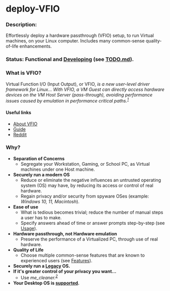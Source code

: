 # deploy-VFIO
### Description:
Effortlessly deploy a hardware passthrough (VFIO) setup, to run Virtual machines, on your Linux computer. Includes many common-sense quality-of-life enhancements.

### Status: Functional and [Developing](https://github.com/portellam/deploy-vfio/tree/develop) (see [TODO.md](https://github.com/portellam/deploy-vfio/tree/develop/TODO.md)).

### What is VFIO?
Virtual Function I/O (Input Output), or VFIO, *is a new user-level driver framework for Linux...  With VFIO, a VM Guest can directly access hardware devices on the VM Host Server (pass-through), avoiding performance issues caused by emulation in performance critical paths.<sup>[1](https://github.com/portellam/deploy-vfio/tree/develop/#1)</sup>*

#### Useful links
* [About VFIO](https://www.kernel.org/doc/html/latest/driver-api/vfio.html)
* [Guide](https://wiki.archlinux.org/title/PCI_passthrough_via_OVMF)
* [Reddit](https://old.reddit.com/r/VFIO)

### Why?
* **Separation of Concerns**
    - Segregate your Workstation, Gaming, or School PC, as Virtual machines under one Host machine.
* **Securely run a modern OS**
    - Reduce or eliminate the negative influences an untrusted operating system (OS) may have, by reducing its access or control of real hardware.
    - Regain privacy and/or security from spyware OSes (example: *Windows 10, 11, Macintosh*).
* **Ease of use**
    - What is tedious becomes trivial; reduce the number of manual steps a user has to make.
    - Specify answers ahead of time or answer prompts step-by-step (see [Usage](https://github.com/portellam/deploy-vfio/tree/develop/#Usage)).
* **Hardware passthrough, not Hardware emulation**
    - Preserve the performance of a Virtualized PC, through use of real hardware.
* **Quality of Life**
    - Choose multiple common-sense features that are known to experienced users (see [Features](https://github.com/portellam/deploy-vfio/tree/develop/#Features)).
* **Securely run a [Legacy](https://github.com/portellam/deploy-vfio/tree/develop/#Legacy) OS.**
* **If it's greater control of your privacy you want...**
    - Use *me_cleaner.<sup>[2](https://github.com/portellam/deploy-vfio/tree/develop/#2)</sup>*
* **Your Desktop OS is [supported](https://github.com/portellam/deploy-vfio/tree/develop/#Linux).**
